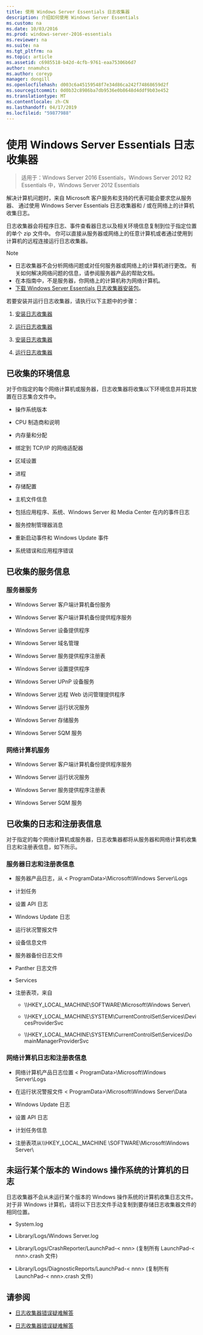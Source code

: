 ```yaml
---
title: 使用 Windows Server Essentials 日志收集器
description: 介绍如何使用 Windows Server Essentials
ms.custom: na
ms.date: 10/03/2016
ms.prod: windows-server-2016-essentials
ms.reviewer: na
ms.suite: na
ms.tgt_pltfrm: na
ms.topic: article
ms.assetid: c6985518-b42d-4cfb-9761-eaa75306b6d7
author: nnamuhcs
ms.author: coreyp
manager: dongill
ms.openlocfilehash: d003c6a45159548f7e34d86ca242f74868659d2f
ms.sourcegitcommit: 0d0b32c8986ba7db9536e0b8648d4ddf9b03e452
ms.translationtype: MT
ms.contentlocale: zh-CN
ms.lasthandoff: 04/17/2019
ms.locfileid: "59877988"
---
```

# <a name="use-the-windows-server-essentials-log-collector"></a>使用 Windows Server Essentials 日志收集器

>适用于：Windows Server 2016 Essentials，Windows Server 2012 R2 Essentials 中，Windows Server 2012 Essentials

解决计算机问题时，来自 Microsoft 客户服务和支持的代表可能会要求您从服务器、 通过使用 Windows Server Essentials 日志收集器和 / 或在网络上的计算机收集日志。  
  
 日志收集器会将程序日志、事件查看器日志以及相关环境信息复制到位于指定位置的单个 zip 文件中。 你可以直接从服务器或网络上的任意计算机或者通过使用到计算机的远程连接运行日志收集器。  
  
> [!NOTE]
>  -   日志收集器不会分析网络问题或对任何服务器或网络上的计算机进行更改。 有关如何解决网络问题的信息，请参阅服务器产品的帮助文档。  
> -   在本指南中，不是服务器，你网络上的计算机称为网络计算机。  
> -   [下载 Windows Server Essentials 日志收集器安装包](https://go.microsoft.com/fwlink/?LinkID=266341)。  
  
 若要安装并运行日志收集器，请执行以下主题中的步骤：  
  

1.  [安装日志收集器](Install-the-Windows-Server-Essentials-Log-Collector.md)  
  
2.  [运行日志收集器](Run-the-Windows-Server-Essentials-Log-Collector.md)  

1.  [安装日志收集器](../support/Install-the-Windows-Server-Essentials-Log-Collector.md)  
  
2.  [运行日志收集器](../support/Run-the-Windows-Server-Essentials-Log-Collector.md)  

  
## <a name="environment-information-collected"></a>已收集的环境信息  
 对于你指定的每个网络计算机或服务器，日志收集器将收集以下环境信息并将其放置在日志集合文件中。  
  
-   操作系统版本  
  
-   CPU 制造商和说明  
  
-   内存量和分配  
  
-   绑定到 TCP/IP 的网络适配器  
  
-   区域设置  
  
-   进程  
  
-   存储配置  
  
-   主机文件信息  
  
-   包括应用程序、系统、Windows Server 和 Media Center 在内的事件日志  
  
-   服务控制管理器消息  
  
-   重新启动事件和 Windows Update 事件  
  
-   系统错误和应用程序错误  
  
## <a name="services-information-collected"></a>已收集的服务信息  
  
### <a name="server-services"></a>服务器服务  
  
-   Windows Server 客户端计算机备份服务  
  
-   Windows Server 客户端计算机备份提供程序服务  
  
-   Windows Server 设备提供程序  
  
-   Windows Server 域名管理  
  
-   Windows Server 服务提供程序注册表  
  
-   Windows Server 设置提供程序  
  
-   Windows Server UPnP 设备服务  
  
-   Windows Server 远程 Web 访问管理提供程序  
  
-   Windows Server 运行状况服务  
  
-   Windows Server 存储服务  
  
-   Windows Server SQM 服务  
  
### <a name="network-computer-services"></a>网络计算机服务  
  
-   Windows Server 客户端计算机备份提供程序服务  
  
-   Windows Server 运行状况服务  
  
-   Windows Server 服务提供程序注册表  
  
-   Windows Server SQM 服务  
  
## <a name="logs-and-registry-information-collected"></a>已收集的日志和注册表信息  
 对于指定的每个网络计算机或服务器，日志收集器都将从服务器和网络计算机收集日志和注册表信息，如下所示。  
  
### <a name="server-logs-and-registry-information"></a>服务器日志和注册表信息  
  
-   服务器产品日志，从 < ProgramData\>\Microsoft\Windows Server\Logs  
  
-   计划任务  
  
-   设置 API 日志  
  
-   Windows Update 日志  
  
-   运行状况警报文件  
  
-   设备信息文件  
  
-   服务器备份日志文件  
  
-   Panther 日志文件  
  
-   Services  
  
-   注册表项，来自  
  
    -   \\\HKEY_LOCAL_MACHINE\SOFTWARE\Microsoft\Windows Server\  
  
    -   \\\HKEY_LOCAL_MACHINE\SYSTEM\CurrentControlSet\Services\DevicesProviderSvc  
  
    -   \\\HKEY_LOCAL_MACHINE\SYSTEM\CurrentControlSet\Services\DomainManagerProviderSvc  
  
### <a name="network-computer-logs-and-registry-information"></a>网络计算机日志和注册表信息  
  
-   网络计算机产品日志位置 < ProgramData\>\Microsoft\Windows Server\Logs  
  
-   在运行状况警报文件 < ProgramData\>\Microsoft\Windows Server\Data  
  
-   Windows Update 日志  
  
-   设置 API 日志  
  
-   计划任务信息  
  
-   注册表项从\\\HKEY_LOCAL_MACHINE \SOFTWARE\Microsoft\Windows Server\  
  
## <a name="logs-for-computers-that-do-not-run-a-version-of-the-windows-operating-system"></a>未运行某个版本的 Windows 操作系统的计算机的日志  
 日志收集器不会从未运行某个版本的 Windows 操作系统的计算机收集日志文件。 对于非 Windows 计算机，请将以下日志文件手动复制到要存储日志收集器文件的相同位置。  
  
-   System.log  
  
-   Library/Logs/Windows Server.log  
  
-   Library/Logs/CrashReporter/LaunchPad-< nnn\> (复制所有 LaunchPad-< nnn\>.crash 文件)  
  
-   Library/Logs/DiagnosticReports/LaunchPad-< nnn\> (复制所有 LaunchPad-< nnn\>.crash 文件)  
  
## <a name="see-also"></a>请参阅  
  

-   [日志收集器错误疑难解答](Troubleshoot-Windows-Server-Essentials-Log-Collector-Errors.md)

-   [日志收集器错误疑难解答](../support/Troubleshoot-Windows-Server-Essentials-Log-Collector-Errors.md)

